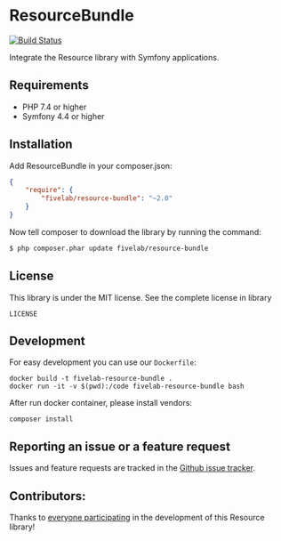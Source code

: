 ResourceBundle
===============

[![Build Status](https://github.com/FiveLab/ResourceBundle/workflows/Testing/badge.svg?branch=master)](https://github.com/FiveLab/ResourceBundle/actions)

Integrate the Resource library with Symfony applications.

Requirements
------------

* PHP 7.4 or higher
* Symfony 4.4 or higher

Installation
------------

Add ResourceBundle in your composer.json:

````json
{
    "require": {
        "fivelab/resource-bundle": "~2.0"
    }
}
````

Now tell composer to download the library by running the command:

```bash
$ php composer.phar update fivelab/resource-bundle
```

License
-------

This library is under the MIT license. See the complete license in library

```
LICENSE
```

Development
-----------

For easy development you can use our `Dockerfile`:

```shell script
docker build -t fivelab-resource-bundle .
docker run -it -v $(pwd):/code fivelab-resource-bundle bash
```

After run docker container, please install vendors:

```shell script
composer install
```

Reporting an issue or a feature request
---------------------------------------

Issues and feature requests are tracked in the [Github issue tracker](https://github.com/FiveLab/ResourceBundle/issues).

Contributors:
-------------

Thanks to [everyone participating](https://github.com/FiveLab/ResourceBundle/graphs/contributors) in the development of this Resource library!
